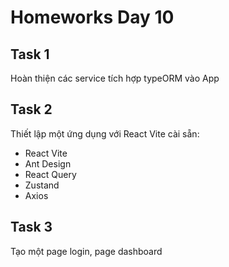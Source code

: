 # Homeworks Day 10


## Task 1

Hoàn thiện các service tích hợp typeORM vào App


## Task 2

Thiết lập một ứng dụng với React Vite cài sẵn:

- React Vite
- Ant Design
- React Query
- Zustand
- Axios

## Task 3

Tạo một page login, page dashboard